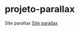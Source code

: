 # projeto-parallax
Site parallax
<a href="https://gushigustavo.github.io/projeto-parallax/" target="_blank" rel="external">Site parallax</a>
